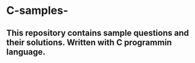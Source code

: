 # C-samples-
## This repository contains sample questions and their solutions. Written with C programmin language.
